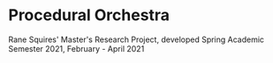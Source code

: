 # Procedural Orchestra
Rane Squires' Master's Research Project, developed Spring Academic Semester 2021, February - April 2021
